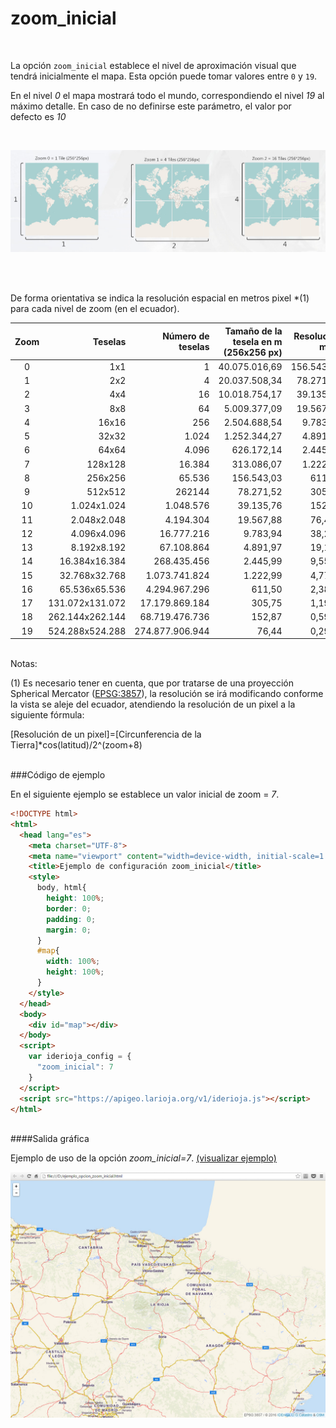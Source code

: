 # zoom_inicial
</br>

La opción `zoom_inicial` establece el nivel de aproximación visual que tendrá inicialmente el mapa. Esta opción puede tomar valores entre `0` y `19`.

En el nivel *0* el mapa mostrará todo el mundo, correspondiendo el nivel *19* al máximo detalle. En caso de no definirse este parámetro, el valor por defecto es *10*

</br>

![Tiles](/img/opciones_zoom_inicial_tiles.jpg "Tiles")

</br>
</br>

De forma orientativa se indica la resolución espacial en metros pixel *(1) para cada nivel de zoom (en el ecuador).

Zoom|Teselas|Número de teselas|Tamaño de la tesela en m (256x256 px)|Resolución m/px
:---:|---:|---:|---:|---:
0|1x1|1|40.075.016,69|156.543,03
1|2x2|4|20.037.508,34|78.271,52
2|4x4|16|10.018.754,17|39.135,76
3|8x8|64|5.009.377,09|19.567,88
4|16x16|256|2.504.688,54|9.783,94
5|32x32|1.024|1.252.344,27|4.891,97
6|64x64|4.096|626.172,14|2.445,98
7|128x128|16.384|313.086,07|1.222,99
8|256x256|65.536|156.543,03|611,50
9|512x512|262144|78.271,52|305,75
10|1.024x1.024|1.048.576|39.135,76|152,87
11|2.048x2.048|4.194.304|19.567,88|76,437
12|4.096x4.096|16.777.216|9.783,94|38,219
13|8.192x8.192|67.108.864|4.891,97|19,109
14|16.384x16.384|268.435.456|2.445,99|9,5546
15|32.768x32.768|1.073.741.824|1.222,99|4,7773
16|65.536x65.536|4.294.967.296|611,50|2,3887
17|131.072x131.072|17.179.869.184|305,75|1,1943
18|262.144x262.144|68.719.476.736|152,87|0,5972
19|524.288x524.288|274.877.906.944|76,44|0,2986

</br>Notas:

(1)  Es necesario tener en cuenta, que por tratarse de una proyección Spherical Mercator ([EPSG:3857](https://epsg.io/3857)), la resolución se irá modificando conforme la vista se aleje del ecuador, atendiendo la resolución de un pixel a la siguiente fórmula:

[Resolución de un pixel]=[Circunferencia de la Tierra]*cos(latitud)/2^(zoom+8)


</br>
###Código de ejemplo
</br>

En el siguiente ejemplo se establece un valor inicial de zoom = *7*.

```html
<!DOCTYPE html>
<html>
  <head lang="es">
    <meta charset="UTF-8">
    <meta name="viewport" content="width=device-width, initial-scale=1.0, maximum-scale=1.0, user-scalable=no" />
    <title>Ejemplo de configuración zoom_inicial</title>
    <style>
      body, html{
        height: 100%;
        border: 0;
        padding: 0;
        margin: 0;
      }
      #map{
        width: 100%;
        height: 100%;
      }
    </style>
  </head>
  <body>
    <div id="map"></div>
  </body>
  <script>
    var iderioja_config = {
      "zoom_inicial": 7
    }
  </script>
  <script src="https://apigeo.larioja.org/v1/iderioja.js"></script>
</html>
```

</br>
####Salida gráfica
</br>

Ejemplo de uso de la opción *zoom_inicial=7*. [(visualizar ejemplo)](https://iderioja.github.io/doc_api_iderioja/ejemplo_opcion_zoom_inicial)

![Ejemplo de uso de la opción zoom_inicial](/img/opciones_zoom_inicial_salida_grafica.jpg "Ejemplo de uso de la opción zoom_inicial")
